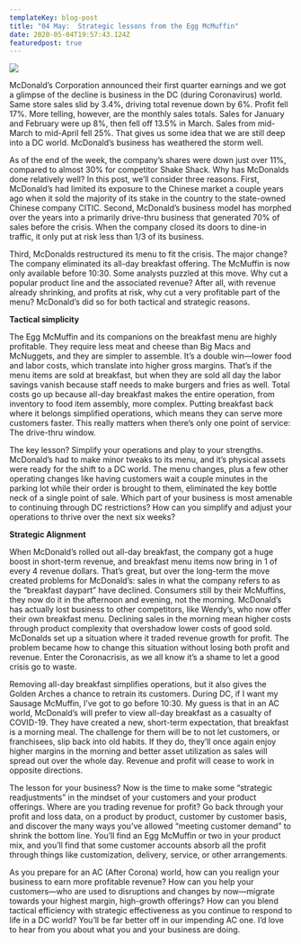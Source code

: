 ```yaml
---
templateKey: blog-post
title: "04 May:  Strategic lessons from the Egg McMuffin"
date: 2020-05-04T19:57:43.124Z
featuredpost: true
---
```



![](/img/dreamstime_egg-mcmuffin.jpg)



McDonald’s Corporation announced their first quarter earnings and we got a glimpse of the decline is business in the DC (during Coronavirus) world. Same store sales slid by 3.4%, driving total revenue down by 6%. Profit fell 17%. More telling, however, are the monthly sales totals. Sales for January and February were up 8%, then fell off 13.5% in March. Sales from mid-March to mid-April fell 25%. That gives us some idea that we are still deep into a DC world. McDonald’s business has weathered the storm well.

As of the end of the week, the company’s shares were down just over 11%, compared to almost 30% for competitor Shake Shack. Why has McDonalds done relatively well? In this post, we’ll consider three reasons. First, McDonald’s had limited its exposure to the Chinese market a couple years ago when it sold the majority of its stake in the country to the state-owned Chinese company CITIC. Second, McDonald’s business model has morphed over the years into a primarily drive-thru business that generated 70% of sales before the crisis. When the company closed its doors to dine-in traffic, it only put at risk less than 1/3 of its business.

Third, McDonalds restructured its menu to fit the crisis. The major change? The company eliminated its all-day breakfast offering. The McMuffin is now only available before 10:30. Some analysts puzzled at this move. Why cut a popular product line and the associated revenue? After all, with revenue already shrinking, and profits at risk, why cut a very profitable part of the menu? McDonald’s did so for both tactical and strategic reasons.

**Tactical simplicity**

The Egg McMuffin and its companions on the breakfast menu are highly profitable. They require less meat and cheese than Big Macs and McNuggets, and they are simpler to assemble. It’s a double win—lower food and labor costs, which translate into higher gross margins. That’s if the menu items are sold at breakfast, but when they are sold all day the labor savings vanish because staff needs to make burgers and fries as well. Total costs go up because all-day breakfast makes the entire operation, from inventory to food item assembly, more complex. Putting breakfast back where it belongs simplified operations, which means they can serve more customers faster. This really matters when there’s only one point of service: The drive-thru window.

The key lesson? Simplify your operations and play to your strengths. McDonald’s had to make minor tweaks to its menu, and it’s physical assets were ready for the shift to a DC world. The menu changes, plus a few other operating changes like having customers wait a couple minutes in the parking lot while their order is brought to them, eliminated the key bottle neck of a single point of sale. Which part of your business is most amenable to continuing through DC restrictions? How can you simplify and adjust your operations to thrive over the next six weeks?

**Strategic Alignment**

When McDonald’s rolled out all-day breakfast, the company got a huge boost in short-term revenue, and breakfast menu items now bring in 1 of every 4 revenue dollars. That’s great, but over the long-term the move created problems for McDonald’s: sales in what the company refers to as the “breakfast daypart” have declined. Consumers still by their McMuffins, they now do it in the afternoon and evening, not the morning. McDonald’s has actually lost business to other competitors, like Wendy’s, who now offer their own breakfast menu. Declining sales in the morning mean higher costs through product complexity that overshadow lower costs of good sold. McDonalds set up a situation where it traded revenue growth for profit. The problem became how to change this situation without losing both profit and revenue. Enter the Coronacrisis, as we all know it’s a shame to let a good crisis go to waste.

Removing all-day breakfast simplifies operations, but it also gives the Golden Arches a chance to retrain its customers. During DC, if I want my Sausage McMuffin, I’ve got to go before 10:30. My guess is that in an AC world, McDonald’s will prefer to view all-day breakfast as a casualty of COVID-19. They have created a new, short-term expectation, that breakfast is a morning meal. The challenge for them will be to not let customers, or franchisees, slip back into old habits. If they do, they’ll once again enjoy higher margins in the morning and better asset utilization as sales will spread out over the whole day. Revenue and profit will cease to work in opposite directions.

The lesson for your business? Now is the time to make some “strategic readjustments” in the mindset of your customers and your product offerings. Where are you trading revenue for profit? Go back through your profit and loss data, on a product by product, customer by customer basis, and discover the many ways you’ve allowed “meeting customer demand” to shrink the bottom line. You’ll find an Egg McMuffin or two in your product mix, and you’ll find that some customer accounts absorb all the profit through things like customization, delivery, service, or other arrangements.

As you prepare for an AC (After Corona) world, how can you realign your business to earn more profitable revenue? How can you help your customers—who are used to disruptions and changes by now—migrate towards your highest margin, high-growth offerings? How can you blend tactical efficiency with strategic effectiveness as you continue to respond to life in a DC world? You’ll be far better off in our impending AC one. I’d love to hear from you about what you and your business are doing.

<!--EndFragment-->